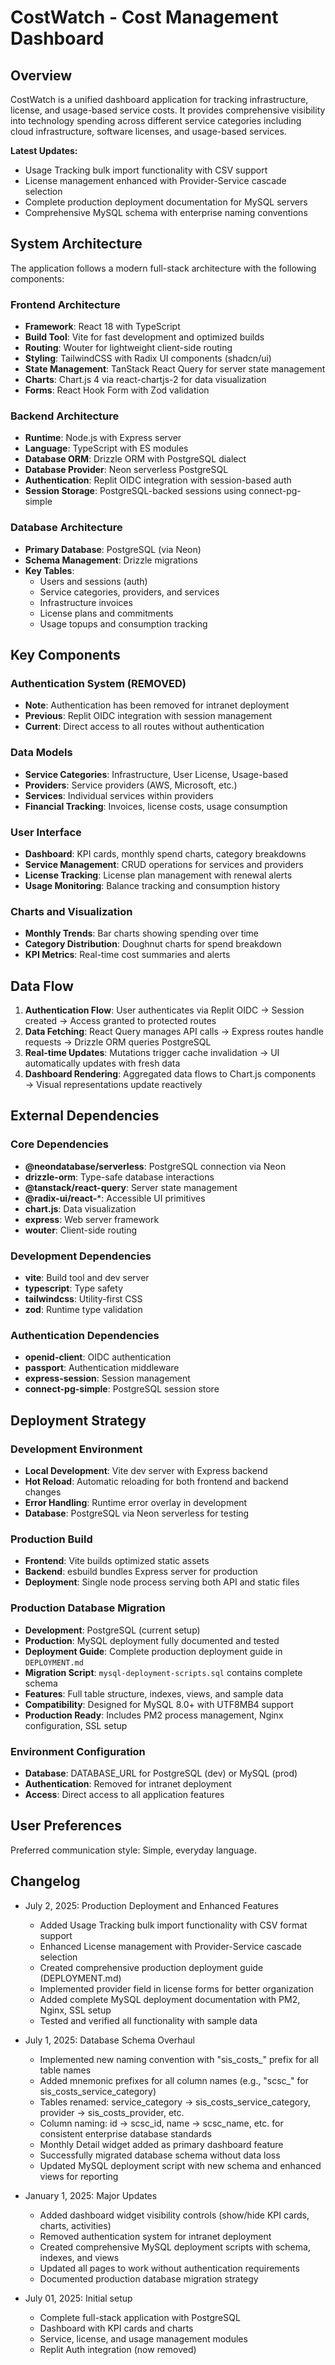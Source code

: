 # CostWatch - Cost Management Dashboard

## Overview

CostWatch is a unified dashboard application for tracking infrastructure, license, and usage-based service costs. It provides comprehensive visibility into technology spending across different service categories including cloud infrastructure, software licenses, and usage-based services.

**Latest Updates:**
- Usage Tracking bulk import functionality with CSV support
- License management enhanced with Provider-Service cascade selection
- Complete production deployment documentation for MySQL servers
- Comprehensive MySQL schema with enterprise naming conventions

## System Architecture

The application follows a modern full-stack architecture with the following components:

### Frontend Architecture
- **Framework**: React 18 with TypeScript
- **Build Tool**: Vite for fast development and optimized builds
- **Routing**: Wouter for lightweight client-side routing
- **Styling**: TailwindCSS with Radix UI components (shadcn/ui)
- **State Management**: TanStack React Query for server state management
- **Charts**: Chart.js 4 via react-chartjs-2 for data visualization
- **Forms**: React Hook Form with Zod validation

### Backend Architecture
- **Runtime**: Node.js with Express server
- **Language**: TypeScript with ES modules
- **Database ORM**: Drizzle ORM with PostgreSQL dialect
- **Database Provider**: Neon serverless PostgreSQL
- **Authentication**: Replit OIDC integration with session-based auth
- **Session Storage**: PostgreSQL-backed sessions using connect-pg-simple

### Database Architecture
- **Primary Database**: PostgreSQL (via Neon)
- **Schema Management**: Drizzle migrations
- **Key Tables**: 
  - Users and sessions (auth)
  - Service categories, providers, and services
  - Infrastructure invoices
  - License plans and commitments
  - Usage topups and consumption tracking

## Key Components

### Authentication System (REMOVED)
- **Note**: Authentication has been removed for intranet deployment
- **Previous**: Replit OIDC integration with session management
- **Current**: Direct access to all routes without authentication

### Data Models
- **Service Categories**: Infrastructure, User License, Usage-based
- **Providers**: Service providers (AWS, Microsoft, etc.)
- **Services**: Individual services within providers
- **Financial Tracking**: Invoices, license costs, usage consumption

### User Interface
- **Dashboard**: KPI cards, monthly spend charts, category breakdowns
- **Service Management**: CRUD operations for services and providers
- **License Tracking**: License plan management with renewal alerts
- **Usage Monitoring**: Balance tracking and consumption history

### Charts and Visualization
- **Monthly Trends**: Bar charts showing spending over time
- **Category Distribution**: Doughnut charts for spend breakdown
- **KPI Metrics**: Real-time cost summaries and alerts

## Data Flow

1. **Authentication Flow**: User authenticates via Replit OIDC → Session created → Access granted to protected routes
2. **Data Fetching**: React Query manages API calls → Express routes handle requests → Drizzle ORM queries PostgreSQL
3. **Real-time Updates**: Mutations trigger cache invalidation → UI automatically updates with fresh data
4. **Dashboard Rendering**: Aggregated data flows to Chart.js components → Visual representations update reactively

## External Dependencies

### Core Dependencies
- **@neondatabase/serverless**: PostgreSQL connection via Neon
- **drizzle-orm**: Type-safe database interactions
- **@tanstack/react-query**: Server state management
- **@radix-ui/react-***: Accessible UI primitives
- **chart.js**: Data visualization
- **express**: Web server framework
- **wouter**: Client-side routing

### Development Dependencies
- **vite**: Build tool and dev server
- **typescript**: Type safety
- **tailwindcss**: Utility-first CSS
- **zod**: Runtime type validation

### Authentication Dependencies
- **openid-client**: OIDC authentication
- **passport**: Authentication middleware
- **express-session**: Session management
- **connect-pg-simple**: PostgreSQL session store

## Deployment Strategy

### Development Environment
- **Local Development**: Vite dev server with Express backend
- **Hot Reload**: Automatic reloading for both frontend and backend changes
- **Error Handling**: Runtime error overlay in development
- **Database**: PostgreSQL via Neon serverless for testing

### Production Build
- **Frontend**: Vite builds optimized static assets
- **Backend**: esbuild bundles Express server for production
- **Deployment**: Single node process serving both API and static files

### Production Database Migration
- **Development**: PostgreSQL (current setup)
- **Production**: MySQL deployment fully documented and tested
- **Deployment Guide**: Complete production deployment guide in `DEPLOYMENT.md`
- **Migration Script**: `mysql-deployment-scripts.sql` contains complete schema
- **Features**: Full table structure, indexes, views, and sample data
- **Compatibility**: Designed for MySQL 8.0+ with UTF8MB4 support
- **Production Ready**: Includes PM2 process management, Nginx configuration, SSL setup

### Environment Configuration
- **Database**: DATABASE_URL for PostgreSQL (dev) or MySQL (prod)
- **Authentication**: Removed for intranet deployment
- **Access**: Direct access to all application features

## User Preferences

Preferred communication style: Simple, everyday language.

## Changelog

- July 2, 2025: Production Deployment and Enhanced Features
  - Added Usage Tracking bulk import functionality with CSV format support
  - Enhanced License management with Provider-Service cascade selection
  - Created comprehensive production deployment guide (DEPLOYMENT.md)
  - Implemented provider field in license forms for better organization
  - Added complete MySQL deployment documentation with PM2, Nginx, SSL setup
  - Tested and verified all functionality with sample data

- July 1, 2025: Database Schema Overhaul
  - Implemented new naming convention with "sis_costs_" prefix for all table names
  - Added mnemonic prefixes for all column names (e.g., "scsc_" for sis_costs_service_category)
  - Tables renamed: service_category → sis_costs_service_category, provider → sis_costs_provider, etc.
  - Column naming: id → scsc_id, name → scsc_name, etc. for consistent enterprise database standards
  - Monthly Detail widget added as primary dashboard feature
  - Successfully migrated database schema without data loss
  - Updated MySQL deployment script with new schema and enhanced views for reporting

- January 1, 2025: Major Updates
  - Added dashboard widget visibility controls (show/hide KPI cards, charts, activities)
  - Removed authentication system for intranet deployment
  - Created comprehensive MySQL deployment scripts with schema, indexes, and views
  - Updated all pages to work without authentication requirements
  - Documented production database migration strategy

- July 01, 2025: Initial setup
  - Complete full-stack application with PostgreSQL
  - Dashboard with KPI cards and charts
  - Service, license, and usage management modules
  - Replit Auth integration (now removed)